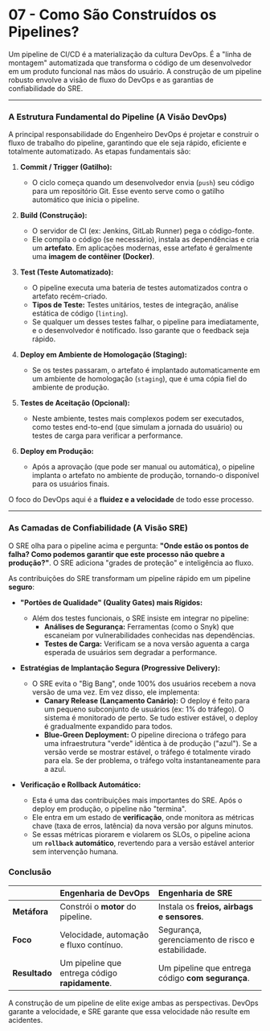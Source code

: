 # 07 - Como São Construídos os Pipelines?

Um pipeline de CI/CD é a materialização da cultura DevOps. É a "linha de montagem" automatizada que transforma o código de um desenvolvedor em um produto funcional nas mãos do usuário. A construção de um pipeline robusto envolve a visão de fluxo do DevOps e as garantias de confiabilidade do SRE.

---

### A Estrutura Fundamental do Pipeline (A Visão DevOps)

A principal responsabilidade do Engenheiro DevOps é projetar e construir o fluxo de trabalho do pipeline, garantindo que ele seja rápido, eficiente e totalmente automatizado. As etapas fundamentais são:

1.  **Commit / Trigger (Gatilho):**
    * O ciclo começa quando um desenvolvedor envia (`push`) seu código para um repositório Git. Esse evento serve como o gatilho automático que inicia o pipeline.

2.  **Build (Construção):**
    * O servidor de CI (ex: Jenkins, GitLab Runner) pega o código-fonte.
    * Ele compila o código (se necessário), instala as dependências e cria um **artefato**. Em aplicações modernas, esse artefato é geralmente uma **imagem de contêiner (Docker)**.

3.  **Test (Teste Automatizado):**
    * O pipeline executa uma bateria de testes automatizados contra o artefato recém-criado.
    * **Tipos de Teste:** Testes unitários, testes de integração, análise estática de código (`linting`).
    * Se qualquer um desses testes falhar, o pipeline para imediatamente, e o desenvolvedor é notificado. Isso garante que o feedback seja rápido.

4.  **Deploy em Ambiente de Homologação (Staging):**
    * Se os testes passaram, o artefato é implantado automaticamente em um ambiente de homologação (`staging`), que é uma cópia fiel do ambiente de produção.

5.  **Testes de Aceitação (Opcional):**
    * Neste ambiente, testes mais complexos podem ser executados, como testes end-to-end (que simulam a jornada do usuário) ou testes de carga para verificar a performance.

6.  **Deploy em Produção:**
    * Após a aprovação (que pode ser manual ou automática), o pipeline implanta o artefato no ambiente de produção, tornando-o disponível para os usuários finais.

O foco do DevOps aqui é a **fluidez e a velocidade** de todo esse processo.

---

### As Camadas de Confiabilidade (A Visão SRE)

O SRE olha para o pipeline acima e pergunta: **"Onde estão os pontos de falha? Como podemos garantir que este processo não quebre a produção?"**. O SRE adiciona "grades de proteção" e inteligência ao fluxo.

As contribuições do SRE transformam um pipeline rápido em um pipeline **seguro**:

* **"Portões de Qualidade" (Quality Gates) mais Rígidos:**
    * Além dos testes funcionais, o SRE insiste em integrar no pipeline:
        * **Análises de Segurança:** Ferramentas (como o Snyk) que escaneiam por vulnerabilidades conhecidas nas dependências.
        * **Testes de Carga:** Verificam se a nova versão aguenta a carga esperada de usuários sem degradar a performance.

* **Estratégias de Implantação Segura (Progressive Delivery):**
    * O SRE evita o "Big Bang", onde 100% dos usuários recebem a nova versão de uma vez. Em vez disso, ele implementa:
        * **Canary Release (Lançamento Canário):** O deploy é feito para um pequeno subconjunto de usuários (ex: 1% do tráfego). O sistema é monitorado de perto. Se tudo estiver estável, o deploy é gradualmente expandido para todos.
        * **Blue-Green Deployment:** O pipeline direciona o tráfego para uma infraestrutura "verde" idêntica à de produção ("azul"). Se a versão verde se mostrar estável, o tráfego é totalmente virado para ela. Se der problema, o tráfego volta instantaneamente para a azul.

* **Verificação e Rollback Automático:**
    * Esta é uma das contribuições mais importantes do SRE. Após o deploy em produção, o pipeline não "termina".
    * Ele entra em um estado de **verificação**, onde monitora as métricas chave (taxa de erros, latência) da nova versão por alguns minutos.
    * Se essas métricas piorarem e violarem os SLOs, o pipeline aciona um **`rollback` automático**, revertendo para a versão estável anterior sem intervenção humana.

### Conclusão

| | Engenharia de DevOps | Engenharia de SRE |
| :--- | :--- | :--- |
| **Metáfora** | Constrói o **motor** do pipeline. | Instala os **freios, airbags e sensores**. |
| **Foco** | Velocidade, automação e fluxo contínuo. | Segurança, gerenciamento de risco e estabilidade. |
| **Resultado** | Um pipeline que entrega código **rapidamente**. | Um pipeline que entrega código **com segurança**. |

A construção de um pipeline de elite exige ambas as perspectivas. DevOps garante a velocidade, e SRE garante que essa velocidade não resulte em acidentes.